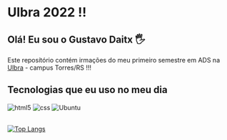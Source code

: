 # Ulbra 2022 !!

## Olá! Eu sou o Gustavo Daitx 🖐️ 

 Este reposítório contém irmações do meu primeiro semestre em ADS na [Ulbra](https://www.ulbra.br/torres) - campus Torres/RS !!!



## Tecnologias que eu uso no meu dia

<div style="display: inline_block">

  <img align="center" alt="html5" src="https://img.shields.io/badge/HTML5-E34F26?style=for-the-badge&logo=html5&logoColor=white" />
  <img align="center" alt="css" src="https://img.shields.io/badge/CSS3-1572B6?style=for-the-badge&logo=css3&logoColor=white" />
  <img align="center" alt="Ubuntu" src="https://img.shields.io/badge/Ubuntu-E95420?style=for-the-badge&logo=ubuntu&logoColor=white" />
</div><br/>

[![Top Langs](https://github-readme-stats.vercel.app/api/top-langs/?username=gustavodaitx&layout=compact)](https://github.com/anuraghazra/github-readme-stats)
